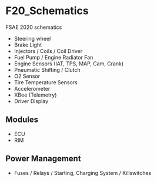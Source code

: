 # F20_Schematics
FSAE 2020 schematics

- Steering wheel
- Brake Light
- Injectors / Coils / Coil Driver
- Fuel Pump / Engine Radiator Fan
- Engine Sensors (IAT, TPS, MAP, Cam, Crank)
- Pneumatic Shifting / Clutch
- O2 Sensor
- Tire Temperature Sensors
- Accelerometer
- XBee (Telemetry)
- Driver Display

## Modules
- ECU
- RIM

## Power Management
- Fuses / Relays / Starting, Charging System / Killswitches
